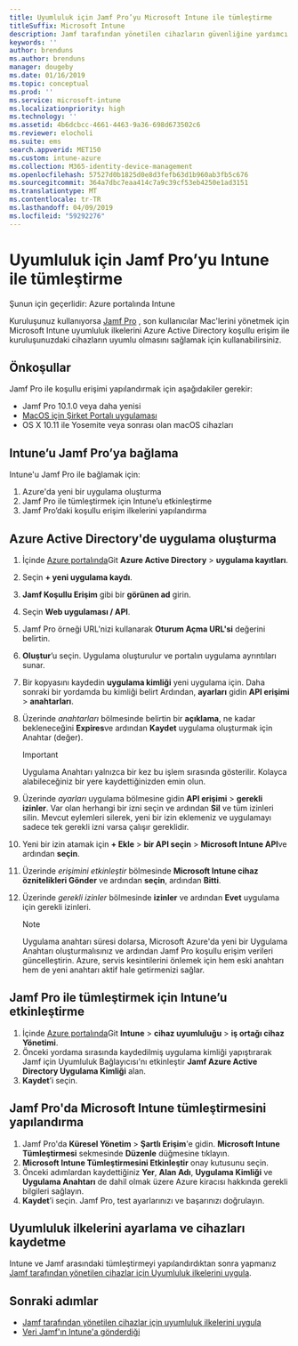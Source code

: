 ```yaml
---
title: Uyumluluk için Jamf Pro’yu Microsoft Intune ile tümleştirme
titleSuffix: Microsoft Intune
description: Jamf tarafından yönetilen cihazların güvenliğine yardımcı olmak için Microsoft Intune uyumluluk ilkelerini Azure Active Directory koşullu erişimiyle birlikte kullanın.
keywords: ''
author: brenduns
ms.author: brenduns
manager: dougeby
ms.date: 01/16/2019
ms.topic: conceptual
ms.prod: ''
ms.service: microsoft-intune
ms.localizationpriority: high
ms.technology: ''
ms.assetid: 4b6dcbcc-4661-4463-9a36-698d673502c6
ms.reviewer: elocholi
ms.suite: ems
search.appverid: MET150
ms.custom: intune-azure
ms.collection: M365-identity-device-management
ms.openlocfilehash: 57527d0b1825d0e8d3fefb63d1b960ab3fb5c676
ms.sourcegitcommit: 364a7dbc7eaa414c7a9c39cf53eb4250e1ad3151
ms.translationtype: MT
ms.contentlocale: tr-TR
ms.lasthandoff: 04/09/2019
ms.locfileid: "59292276"
---
```

# <a name="integrate-jamf-pro-with-intune-for-compliance"></a>Uyumluluk için Jamf Pro’yu Intune ile tümleştirme

Şunun için geçerlidir: Azure portalında Intune

Kuruluşunuz kullanıyorsa [Jamf Pro](https://www.jamf.com) , son kullanıcılar Mac'lerini yönetmek için Microsoft Intune uyumluluk ilkelerini Azure Active Directory koşullu erişim ile kuruluşunuzdaki cihazların uyumlu olmasını sağlamak için kullanabilirsiniz.

## <a name="prerequisites"></a>Önkoşullar

Jamf Pro ile koşullu erişimi yapılandırmak için aşağıdakiler gerekir:

- Jamf Pro 10.1.0 veya daha yenisi
- [MacOS için Şirket Portalı uygulaması](https://aka.ms/macoscompanyportal)
- OS X 10.11 ile Yosemite veya sonrası olan macOS cihazları

## <a name="connecting-intune-to-jamf-pro"></a>Intune’u Jamf Pro’ya bağlama

Intune'u Jamf Pro ile bağlamak için:

1. Azure'da yeni bir uygulama oluşturma
2. Jamf Pro ile tümleştirmek için Intune’u etkinleştirme
3. Jamf Pro’daki koşullu erişim ilkelerini yapılandırma

## <a name="create-an-application-in-azure-active-directory"></a>Azure Active Directory'de uygulama oluşturma

1. İçinde [Azure portalında](https://portal.azure.com)Git **Azure Active Directory** > **uygulama kayıtları**.
2. Seçin **+ yeni uygulama kaydı**.
3. **Jamf Koşullu Erişim** gibi bir **görünen ad** girin.
4. Seçin **Web uygulaması / API**.
5. Jamf Pro örneği URL'nizi kullanarak **Oturum Açma URL'si** değerini belirtin.
6. **Oluştur**’u seçin. Uygulama oluşturulur ve portalın uygulama ayrıntıları sunar.
7. Bir kopyasını kaydedin **uygulama kimliği** yeni uygulama için. Daha sonraki bir yordamda bu kimliği belirt Ardından, **ayarları** gidin **API erişimi** > **anahtarları**.
8. Üzerinde *anahtarları* bölmesinde belirtin bir **açıklama**, ne kadar bekleneceğini **Expires**ve ardından **Kaydet** uygulama oluşturmak için Anahtar (değer).

   > [!IMPORTANT]
   > Uygulama Anahtarı yalnızca bir kez bu işlem sırasında gösterilir. Kolayca alabileceğiniz bir yere kaydettiğinizden emin olun.

8. Üzerinde *ayarları* uygulama bölmesine gidin **API erişimi** > **gerekli izinler**. Var olan herhangi bir izni seçin ve ardından **Sil** ve tüm izinleri silin. Mevcut eylemleri silerek, yeni bir izin eklemeniz ve uygulamayı sadece tek gerekli izni varsa çalışır gereklidir.  
9. Yeni bir izin atamak için **+ Ekle** > **bir API seçin** > **Microsoft Intune API**ve ardından **seçin**.
10. Üzerinde *erişimini etkinleştir* bölmesinde **Microsoft Intune cihaz öznitelikleri Gönder** ve ardından **seçin**, ardından **Bitti**.
11. Üzerinde *gerekli izinler* bölmesinde **izinler** ve ardından **Evet** uygulama için gerekli izinleri.

    > [!NOTE]
    > Uygulama anahtarı süresi dolarsa, Microsoft Azure'da yeni bir Uygulama Anahtarı oluşturmalısınız ve ardından Jamf Pro koşullu erişim verileri güncelleştirin. Azure, servis kesintilerini önlemek için hem eski anahtarı hem de yeni anahtarı aktif hale getirmenizi sağlar.

## <a name="enable-intune-to-integrate-with-jamf-pro"></a>Jamf Pro ile tümleştirmek için Intune’u etkinleştirme

1. İçinde [Azure portalında](https://portal.azure.com)Git **Intune** > **cihaz uyumluluğu** > **iş ortağı cihaz Yönetimi**.
2. Önceki yordama sırasında kaydedilmiş uygulama kimliği yapıştırarak Jamf için Uyumluluk Bağlayıcısı'nı etkinleştir **Jamf Azure Active Directory Uygulama Kimliği** alan.
3. **Kaydet**’i seçin.

## <a name="configure-microsoft-intune-integration-in-jamf-pro"></a>Jamf Pro'da Microsoft Intune tümleştirmesini yapılandırma

1. Jamf Pro'da **Küresel Yönetim** > **Şartlı Erişim**'e gidin. **Microsoft Intune Tümleştirmesi** sekmesinde **Düzenle** düğmesine tıklayın.
2. **Microsoft Intune Tümleştirmesini Etkinleştir** onay kutusunu seçin.
3. Önceki adımlardan kaydettiğiniz **Yer**, **Alan Adı**, **Uygulama Kimliği** ve **Uygulama Anahtarı** de dahil olmak üzere Azure kiracısı hakkında gerekli bilgileri sağlayın.
4. **Kaydet**’i seçin. Jamf Pro, test ayarlarınızı ve başarınızı doğrulayın.

## <a name="set-up-compliance-policies-and-register-devices"></a>Uyumluluk ilkelerini ayarlama ve cihazları kaydetme

Intune ve Jamf arasındaki tümleştirmeyi yapılandırdıktan sonra yapmanız [Jamf tarafından yönetilen cihazlar için Uyumluluk ilkelerini uygula](conditional-access-assign-jamf.md).



## <a name="next-steps"></a>Sonraki adımlar

- [Jamf tarafından yönetilen cihazlar için uyumluluk ilkelerini uygula](conditional-access-assign-jamf.md)
- [Veri Jamf'ın Intune'a gönderdiği](data-jamf-sends-to-intune.md)
